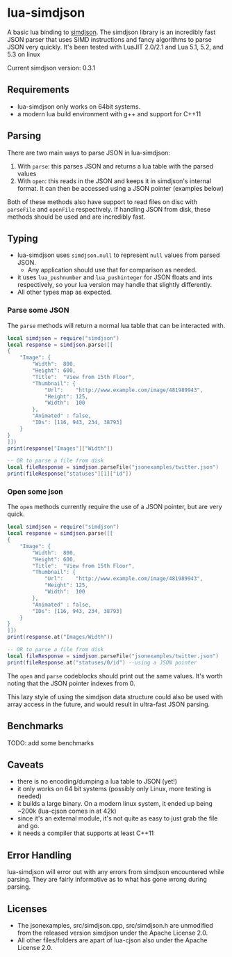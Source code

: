 # lua-simdjson
A basic lua binding to [simdjson](https://simdjson.org). The simdjson library is an incredibly fast JSON parser that uses SIMD instructions and fancy algorithms to parse JSON very quickly. It's been tested with LuaJIT 2.0/2.1 and Lua 5.1, 5.2, and 5.3 on linux

Current simdjson version: 0.3.1

## Requirements
 * lua-simdjson only works on 64bit systems.
 * a modern lua build environment with g++ and support for C++11

## Parsing
There are two main ways to parse JSON in lua-simdjson:
 1. With `parse`: this parses JSON and returns a lua table with the parsed values
 2. With `open`: this reads in the JSON and keeps it in simdjson's internal format. It can then be accessed using a JSON pointer (examples below)

Both of these methods also have support to read files on disc with `parseFile` and `openFile` respectively. If handling JSON from disk, these methods should be used and are incredibly fast.

## Typing
 * lua-simdjson uses `simdjson.null` to represent `null` values from parsed JSON.
   * Any application should use that for comparison as needed.
 * it uses `lua_pushnumber` and `lua_pushinteger` for JSON floats and ints respectively, so your lua version may handle that slightly differently.
 * All other types map as expected.

### Parse some JSON
The `parse` methods will return a normal lua table that can be interacted with.
```lua
local simdjson = require("simdjson")
local response = simdjson.parse([[
{ 
    "Image": {
        "Width":  800,
        "Height": 600,
        "Title":  "View from 15th Floor",
        "Thumbnail": {
            "Url":    "http://www.example.com/image/481989943",
            "Height": 125,
            "Width":  100
        },
        "Animated" : false,
        "IDs": [116, 943, 234, 38793]
    }
}
]])
print(response["Images"]["Width"])

-- OR to parse a file from disk
local fileResponse = simdjson.parseFile("jsonexamples/twitter.json")
print(fileResponse["statuses"][1]["id"])

```

### Open some json
The `open` methods currently require the use of a JSON pointer, but are very quick.
```lua
local simdjson = require("simdjson")
local response = simdjson.parse([[
{ 
    "Image": {
        "Width":  800,
        "Height": 600,
        "Title":  "View from 15th Floor",
        "Thumbnail": {
            "Url":    "http://www.example.com/image/481989943",
            "Height": 125,
            "Width":  100
        },
        "Animated" : false,
        "IDs": [116, 943, 234, 38793]
    }
}
]])
print(response.at("Images/Width"))

-- OR to parse a file from disk
local fileResponse = simdjson.parseFile("jsonexamples/twitter.json")
print(fileResponse.at("statuses/0/id") --using a JSON pointer

```
The `open` and `parse` codeblocks should print out the same values. It's worth noting that the JSON pointer indexes from 0.

This lazy style of using the simdjson data structure could also be used with array access in the future, and would result in ultra-fast JSON parsing.

## Benchmarks
TODO: add some benchmarks

## Caveats
 * there is no encoding/dumping a lua table to JSON (yet!)
 * it only works on 64 bit systems (possibly only Linux, more testing is needed)
 * it builds a large binary. On a modern linux system, it ended up being \~200k (lua-cjson comes in at 42k)
 * since it's an external module, it's not quite as easy to just grab the file and go.
 * it needs a compiler that supports at least C++11

## Error Handling
lua-simdjson will error out with any errors from simdjson encountered while parsing. They are fairly informative as to what has gone wrong during parsing.

## Licenses
 * The jsonexamples, src/simdjson.cpp, src/simdjson.h are unmodified from the released version simdjson under the Apache License 2.0.
 * All other files/folders are apart of lua-cjson also under the Apache License 2.0.
